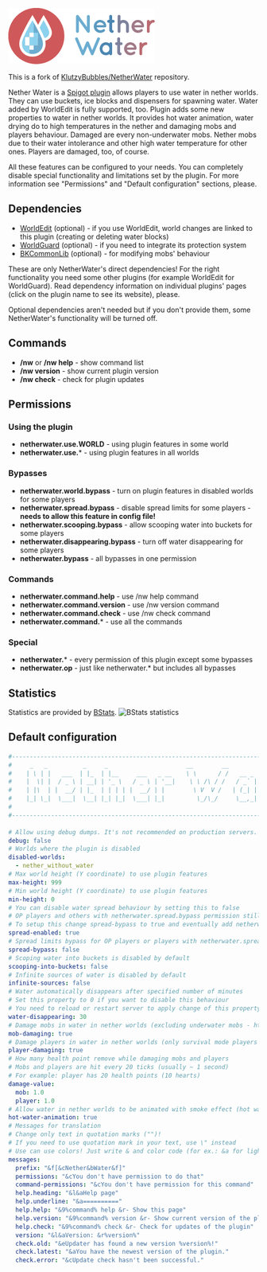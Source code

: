 ![Nether Water](https://github.com/ceskyDJ/NetherWater/blob/master/other/logo.png "Nether Water logo")

This is a fork of [KlutzyBubbles/NetherWater](https://github.com/KlutzyBubbles/NetherWater) repository.

Nether Water is a [Spigot plugin](https://www.spigotmc.org/resources/nether-water-enable-water-in-nether-worlds.79256/)
allows players to use water in nether worlds. They can use buckets, ice blocks and dispensers for spawning water.
Water added by WorldEdit is fully supported, too. Plugin adds some new properties to water in nether worlds. It provides
hot water animation, water drying do to high temperatures in the nether and damaging mobs and players behaviour. Damaged
are every non-underwater mobs. Nether mobs due to their water intolerance and other high water temperature for other
ones. Players are damaged, too, of course.

All these features can be configured to your needs. You can completely disable special functionality and limitations
set by the plugin. For more information see "Permissions" and "Default configuration" sections, please.

## Dependencies
- [WorldEdit](https://enginehub.org/worldedit/) (optional) - if you use WorldEdit, world changes are linked to this
  plugin (creating or deleting water blocks)
- [WorldGuard](https://enginehub.org/worldguard/) (optional) - if you need to integrate its protection system
- [BKCommonLib](https://www.spigotmc.org/resources/bkcommonlib.39590/) (optional) - for modifying mobs' behaviour

These are only NetherWater's direct dependencies! For the right functionality
you need some other plugins (for example WorldEdit for WorldGuard). Read dependency
information on individual plugins' pages (click on the plugin name to see its website), please.

Optional dependencies aren't needed but if you don't provide them,
some NetherWater's functionality will be turned off.

## Commands
- **/nw** or **/nw help** - show command list
- **/nw version** - show current plugin version
- **/nw check** - check for plugin updates

## Permissions
### Using the plugin
- **netherwater.use.WORLD** - using plugin features in some world
- **netherwater.use.*** - using plugin features in all worlds

### Bypasses
- **netherwater.world.bypass** - turn on plugin features in disabled worlds for some players
- **netherwater.spread.bypass** - disable spread limits for some players - **needs to allow this feature in config file!**
- **netherwater.scooping.bypass** - allow scooping water into buckets for some players
- **netherwater.disappearing.bypass** - turn off water disappearing for some players
- **netherwater.bypass** - all bypasses in one permission

### Commands
- **netherwater.command.help** - use /nw help command
- **netherwater.command.version** - use /nw version command
- **netherwater.command.check** - use /nw check command
- **netherwater.command.*** - use all the commands

### Special
- **netherwater.*** - every permission of this plugin except some bypasses
- **netherwater.op** - just like netherwater.* but includes all bypasses

## Statistics
Statistics are provided by [BStats](https://bstats.org/plugin/bukkit/Nether%20Water/8833).
![BStats statistics](https://bstats.org/signatures/bukkit/Nether%20Water.svg "BStats statistics - how many servers and players use the plugin")

## Default configuration
```YAML
#--------------------------------------------------------------------------------------------
#     _   _          _     _                      __        __          _
#    | \ | |   ___  | |_  | |__     ___   _ __    \ \      / /   __ _  | |_    ___   _ __
#    |  \| |  / _ \ | __| | '_ \   / _ \ | '__|    \ \ /\ / /   / _` | | __|  / _ \ | '__|
#    | |\  | |  __/ | |_  | | | | |  __/ | |        \ V  V /   | (_| | | |_  |  __/ | |
#    |_| \_|  \___|  \__| |_| |_|  \___| |_|         \_/\_/     \__,_|  \__|  \___| |_|
#
#--------------------------------------------------------------------------------------------

# Allow using debug dumps. It's not recommended on production servers.
debug: false
# Worlds where the plugin is disabled
disabled-worlds:
  - nether_without_water
# Max world height (Y coordinate) to use plugin features
max-height: 999
# Min world height (Y coordinate) to use plugin features
min-height: 0
# You can disable water spread behaviour by setting this to false
# OP players and others with netherwater.spread.bypass permission still can have normal water spread
# To setup this change spread-bypass to true and eventually add netherwater.spread.bypass permission for target players
spread-enabled: true
# Spread limits bypass for OP players or players with netherwater.spread.bypass permission
spread-bypass: false
# Scoping water into buckets is disabled by default
scooping-into-buckets: false
# Infinite sources of water is disabled by default
infinite-sources: false
# Water automatically disappears after specified number of minutes
# Set this property to 0 if you want to disable this behaviour
# You need to reload or restart server to apply change of this property
water-disappearing: 30
# Damage mobs in water in nether worlds (excluding underwater mobs - https://minecraft.fandom.com/wiki/Category:Underwater_Mobs)
mob-damaging: true
# Damage players in water in nether worlds (only survival mode players without god mode enabled)
player-damaging: true
# How many health point remove while damaging mobs and players
# Mobs and players are hit every 20 ticks (usually ~ 1 second)
# For example: player has 20 health points (10 hearts)
damage-value:
  mob: 1.0
  player: 1.0
# Allow water in nether worlds to be animated with smoke effect (hot watter effect)
hot-water-animation: true
# Messages for translation
# Change only text in quotation marks ("")!
# If you need to use quotation mark in your text, use \" instead
# Use can use colors! Just write & and color code (for ex.: &a for light green)
messages:
  prefix: "&f[&cNether&bWater&f]"
  permissions: "&cYou don't have permission to do that"
  command-permissions: "&cYou don't have permission for this command"
  help.heading: "&l&aHelp page"
  help.underline: "&a=========="
  help.help: "&9%command% help &r- Show this page"
  help.version: "&9%command% version &r- Show current version of the plugin"
  help.check: "&9%command% check &r- Check for updates of the plugin"
  version: "&l&aVersion: &r%version%"
  check.old: "&eUpdater has found a new version %version%!"
  check.latest: "&aYou have the newest version of the plugin."
  check.error: "&cUpdate check hasn't been successful."
```
